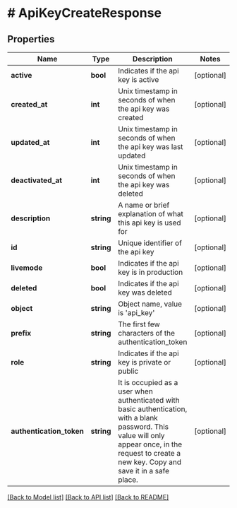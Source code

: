 # # ApiKeyCreateResponse

## Properties

Name | Type | Description | Notes
------------ | ------------- | ------------- | -------------
**active** | **bool** | Indicates if the api key is active | [optional]
**created_at** | **int** | Unix timestamp in seconds of when the api key was created | [optional]
**updated_at** | **int** | Unix timestamp in seconds of when the api key was last updated | [optional]
**deactivated_at** | **int** | Unix timestamp in seconds of when the api key was deleted | [optional]
**description** | **string** | A name or brief explanation of what this api key is used for | [optional]
**id** | **string** | Unique identifier of the api key | [optional]
**livemode** | **bool** | Indicates if the api key is in production | [optional]
**deleted** | **bool** | Indicates if the api key was deleted | [optional]
**object** | **string** | Object name, value is &#39;api_key&#39; | [optional]
**prefix** | **string** | The first few characters of the authentication_token | [optional]
**role** | **string** | Indicates if the api key is private or public | [optional]
**authentication_token** | **string** | It is occupied as a user when authenticated with basic authentication, with a blank password. This value will only appear once, in the request to create a new key. Copy and save it in a safe place. | [optional]

[[Back to Model list]](../../README.md#models) [[Back to API list]](../../README.md#endpoints) [[Back to README]](../../README.md)
